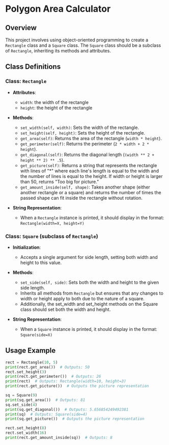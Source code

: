 
# Polygon Area Calculator

## Overview
This project involves using object-oriented programming to create a `Rectangle` class and a `Square` class. The `Square` class should be a subclass of `Rectangle`, inheriting its methods and attributes.

## Class Definitions

### Class: `Rectangle`
- **Attributes**:
  - `width`: the width of the rectangle
  - `height`: the height of the rectangle

- **Methods**:
  - `set_width(self, width)`: Sets the width of the rectangle.
  - `set_height(self, height)`: Sets the height of the rectangle.
  - `get_area(self)`: Returns the area of the rectangle (`width * height`).
  - `get_perimeter(self)`: Returns the perimeter (`2 * width + 2 * height`).
  - `get_diagonal(self)`: Returns the diagonal length (`(width ** 2 + height ** 2) ** .5`).
  - `get_picture(self)`: Returns a string that represents the rectangle with lines of "*" where each line's length is equal to the width and the number of lines is equal to the height. If width or height is larger than 50, returns "Too big for picture."
  - `get_amount_inside(self, shape)`: Takes another shape (either another rectangle or a square) and returns the number of times the passed shape can fit inside the rectangle without rotation.
  
- **String Representation**:
  - When a `Rectangle` instance is printed, it should display in the format: `Rectangle(width=X, height=Y)`

### Class: `Square` (subclass of `Rectangle`)
- **Initialization**:
  - Accepts a single argument for side length, setting both width and height to this value.
  
- **Methods**:
  - `set_side(self, side)`: Sets both the width and height to the given side length.
  - Inherits all methods from `Rectangle` but ensures that any changes to width or height apply to both due to the nature of a square.
  - Additionally, the set_width and set_height methods on the Square class should set both the width and height.
  
- **String Representation**:
  - When a `Square` instance is printed, it should display in the format: `Square(side=X)`

## Usage Example
```python
rect = Rectangle(10, 5)
print(rect.get_area())  # Outputs: 50
rect.set_height(3)
print(rect.get_perimeter())  # Outputs: 26
print(rect)  # Outputs: Rectangle(width=10, height=3)
print(rect.get_picture())  # Outputs the picture representation

sq = Square(9)
print(sq.get_area())  # Outputs: 81
sq.set_side(4)
print(sq.get_diagonal())  # Outputs: 5.656854249492381
print(sq)  # Outputs: Square(side=4)
print(sq.get_picture())  # Outputs the picture representation

rect.set_height(8)
rect.set_width(16)
print(rect.get_amount_inside(sq))  # Outputs: 8
```
